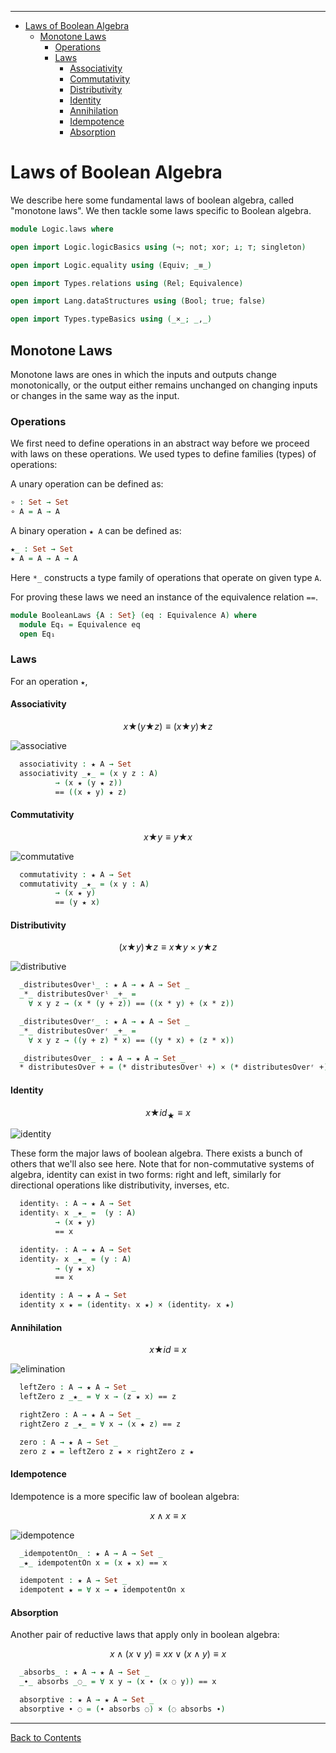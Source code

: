 <!-- START doctoc generated TOC please keep comment here to allow auto update -->
<!-- DON'T EDIT THIS SECTION, INSTEAD RE-RUN doctoc TO UPDATE -->
****

- [Laws of Boolean Algebra](#laws-of-boolean-algebra)
  - [Monotone Laws](#monotone-laws)
    - [Operations](#operations)
    - [Laws](#laws)
      - [Associativity](#associativity)
      - [Commutativity](#commutativity)
      - [Distributivity](#distributivity)
      - [Identity](#identity)
      - [Annihilation](#annihilation)
      - [Idempotence](#idempotence)
      - [Absorption](#absorption)

<!-- END doctoc generated TOC please keep comment here to allow auto update -->


# Laws of Boolean Algebra

We describe here some fundamental laws of boolean algebra, called "monotone laws". We then tackle some laws specific to Boolean algebra.

```agda
module Logic.laws where

open import Logic.logicBasics using (¬; not; xor; ⟂; ⊤; singleton)

open import Logic.equality using (Equiv; _≡_)

open import Types.relations using (Rel; Equivalence)

open import Lang.dataStructures using (Bool; true; false)

open import Types.typeBasics using (_×_; _,_)
```

## Monotone Laws

Monotone laws are ones in which the inputs and outputs change monotonically, or the output either remains unchanged on changing inputs or changes in the same way as the input.

### Operations

We first need to define operations in an abstract way before we proceed with laws on these operations. We used types to define families (types) of operations:

A unary operation can be defined as:

```agda
∘ : Set → Set
∘ A = A → A
```

A binary operation `★ A` can be defined as:

```agda
★_ : Set → Set
★ A = A → A → A
```

Here `*_` constructs a type family of operations that operate on given type `A`.

For proving these laws we need an instance of the equivalence relation `==`.

```agda
module BooleanLaws {A : Set} (eq : Equivalence A) where
  module Eq₁ = Equivalence eq
  open Eq₁
```

### Laws

For an operation `★`,

#### Associativity

$$
x ★ (y ★ z) ≡ (x ★ y) ★ z
$$

![associative](associative.png)

```agda
  associativity : ★ A → Set
  associativity _★_ = (x y z : A)
          → (x ★ (y ★ z))
          == ((x ★ y) ★ z)
```

#### Commutativity

$$
x ★ y ≡ y ★ x
$$

![commutative](commutative.png)

```agda
  commutativity : ★ A → Set
  commutativity _★_ = (x y : A)
          → (x ★ y)
          == (y ★ x)
```

#### Distributivity


$$
( x ★ y ) ★ z ≡ x ★ y × y ★ z
$$

![distributive](distributive.png)

```agda
  _distributesOverˡ_ : ★ A → ★ A → Set _
  _*_ distributesOverˡ _+_ =
    ∀ x y z → (x * (y + z)) == ((x * y) + (x * z))

  _distributesOverʳ_ : ★ A → ★ A → Set _
  _*_ distributesOverʳ _+_ =
    ∀ x y z → ((y + z) * x) == ((y * x) + (z * x))

  _distributesOver_ : ★ A → ★ A → Set _
  * distributesOver + = (* distributesOverˡ +) × (* distributesOverʳ +)
```

#### Identity

$$
x ★ id_{★} ≡ x
$$

![identity](identity.png)

These form the major laws of boolean algebra. There exists a bunch of others that we'll also see here. Note that for non-commutative systems of algebra, identity can exist in two forms: right and left, similarly for directional operations like distributivity, inverses, etc.

```agda
  identityₗ : A → ★ A → Set
  identityₗ x _★_ =  (y : A)
          → (x ★ y)
          == x

  identityᵣ : A → ★ A → Set
  identityᵣ x _★_ = (y : A)
          → (y ★ x)
          == x

  identity : A → ★ A → Set
  identity x ★ = (identityₗ x ★) × (identityᵣ x ★)
```

#### Annihilation

$$
x ★ id ≡ x
$$

![elimination](elimination.png)

```agda
  leftZero : A → ★ A → Set _
  leftZero z _★_ = ∀ x → (z ★ x) == z

  rightZero : A → ★ A → Set _
  rightZero z _★_ = ∀ x → (x ★ z) == z

  zero : A → ★ A → Set _
  zero z ★ = leftZero z ★ × rightZero z ★
```

#### Idempotence

Idempotence is a more specific law of boolean algebra:

$$
x ∧ x ≡ x
$$

![idempotence](idempotence.png)

```agda
  _idempotentOn_ : ★ A → A → Set _
  _★_ idempotentOn x = (x ★ x) == x

  idempotent : ★ A → Set _
  idempotent ★ = ∀ x → ★ idempotentOn x
```

#### Absorption

Another pair of reductive laws that apply only in boolean algebra:

$$
x ∧ (x ∨ y) ≡ x
x ∨ (x ∧ y) ≡ x
$$

```agda
  _absorbs_ : ★ A → ★ A → Set _
  _∙_ absorbs _◌_ = ∀ x y → (x ∙ (x ◌ y)) == x

  absorptive : ★ A → ★ A → Set _
  absorptive ∙ ◌ = (∙ absorbs ◌) × (◌ absorbs ∙)
```


****
[Back to Contents](./contents.html)

